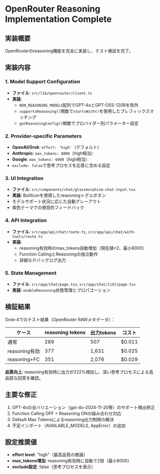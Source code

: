 # OpenRouter Reasoning Implementation Complete

## 実装概要
OpenRouterのreasoning機能を完全に実装し、テスト検証を完了。

## 実装内容

### 1. Model Support Configuration
- **ファイル**: `src/lib/openrouter/client.ts`
- **実装**: 
  - `NON_REASONING_MODELS`配列でGPT-4oとGPT-OSS-120Bを除外
  - `supportsReasoning()`関数で`startsWith()`を使用したプレフィックスマッチング
  - `getReasoningConfig()`関数でプロバイダー別パラメーター設定

### 2. Provider-specific Parameters
- **OpenAI/Grok**: `effort: 'high'`（デフォルト）
- **Anthropic**: `max_tokens: 8000`（high相当）
- **Google**: `max_tokens: 6000`（high相当）
- `exclude: false`で思考プロセスを応答に含める設定

### 3. UI Integration
- **ファイル**: `src/components/chat/glassmorphism-chat-input.tsx`
- **実装**: BoltIconを使用したreasoningトグルボタン
- モデルサポート状況に応じた自動グレーアウト
- 紫色テーマでの視覚的フィードバック

### 4. API Integration
- **ファイル**: `src/app/api/chat/route.ts`, `src/app/api/chat/with-tools/route.ts`
- **実装**:
  - reasoning有効時のmax_tokens自動増加（現在値×2、最小8000）
  - Function CallingとReasoningの独立動作
  - 詳細なデバッグログ出力

### 5. State Management
- **ファイル**: `src/app/chat/page.tsx`, `src/app/chat/[id]/page.tsx`
- **実装**: `enableReasoning`状態管理とプロパゴーション

## 検証結果
Grok-4でのテスト結果（OpenRouter RAWメタデータ）：

| ケース | reasoning tokens | 出力tokens | コスト |
|--------|------------------|------------|--------|
| 通常 | 289 | 507 | $0.011 |
| reasoning有効 | 377 | 1,631 | $0.025 |
| reasoning+FC | 351 | 2,076 | $0.029 |

**品質向上**: reasoning有効時に出力が222%増加し、深い思考プロセスによる高品質な回答を確認。

## 主要な修正
1. GPT-4oの全バリエーション（gpt-4o-2024-11-20等）のサポート検出修正
2. Function Calling OFF + Reasoning ONの組み合わせ対応
3. Default Max Tokensによるreasoning出力制限の解決
4. 不足インポート（AVAILABLE_MODELS, AppError）の追加

## 設定推奨値
- **effort level**: "high"（最高品質の推論）
- **max_tokens増加**: reasoning有効時に自動で2倍（最小8000）
- **exclude設定**: false（思考プロセスを表示）